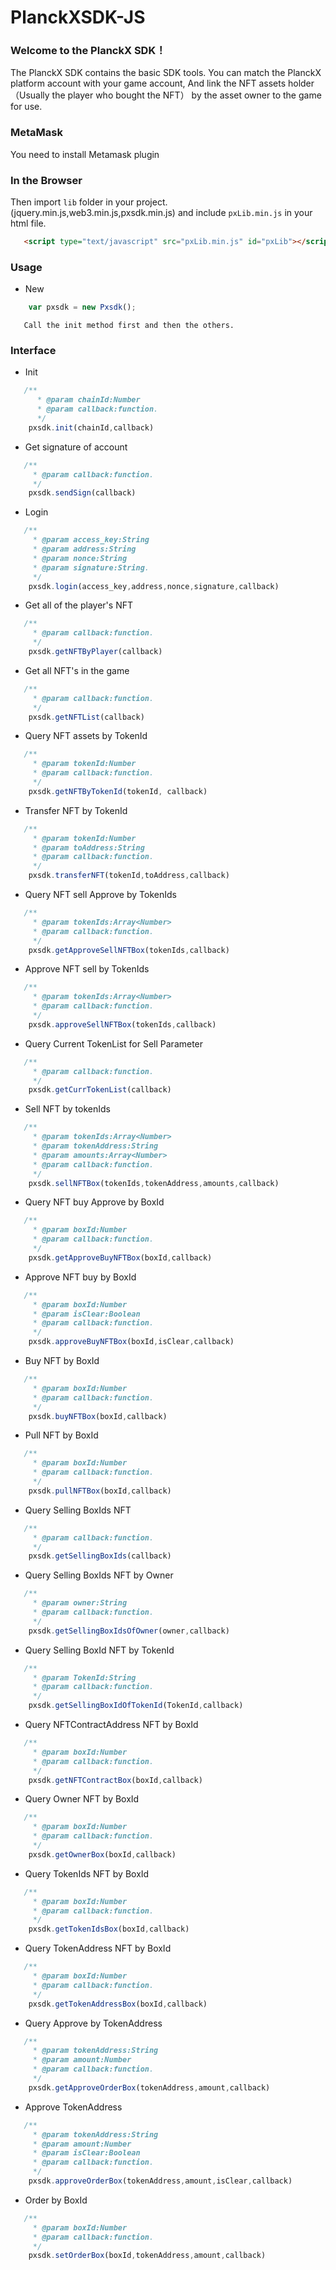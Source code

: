 # PlanckXSDK-JS

### Welcome to the PlanckX SDK！

The PlanckX SDK  contains  the basic SDK tools. You can match the PlanckX platform account with your game account, And link the NFT assets holder（Usually the player who bought the NFT） by the asset owner to the game for use.

### MetaMask

You need to install Metamask plugin

### In the Browser

Then import `lib` folder in your project. (jquery.min.js,web3.min.js,pxsdk.min.js)
and include `pxLib.min.js` in your html file.

````html
   <script type="text/javascript" src="pxLib.min.js" id="pxLib"></script>
````
### Usage
-  New
````javascript
    var pxsdk = new Pxsdk();
````
````
   Call the init method first and then the others.
````
### Interface
-  Init
````javascript
   /**
      * @param chainId:Number
      * @param callback:function.
      */
    pxsdk.init(chainId,callback)
````

- Get signature of account
````javascript
   /**
     * @param callback:function.
     */
    pxsdk.sendSign(callback)
````

- Login
````javascript
   /**
     * @param access_key:String
     * @param address:String
     * @param nonce:String
     * @param signature:String.
     */
    pxsdk.login(access_key,address,nonce,signature,callback)
````

- Get all of the player's NFT
````javascript
   /**
     * @param callback:function.
     */
    pxsdk.getNFTByPlayer(callback)
````

- Get all NFT's in the game
````javascript
   /**
     * @param callback:function.
     */
    pxsdk.getNFTList(callback)
````

- Query NFT assets by TokenId
````javascript
   /**
     * @param tokenId:Number
     * @param callback:function.
     */
    pxsdk.getNFTByTokenId(tokenId, callback)
````

- Transfer NFT by TokenId
````javascript
   /**
     * @param tokenId:Number
     * @param toAddress:String
     * @param callback:function.
     */
    pxsdk.transferNFT(tokenId,toAddress,callback)
````

- Query NFT sell Approve by TokenIds
````javascript
   /**
     * @param tokenIds:Array<Number>
     * @param callback:function.
     */
    pxsdk.getApproveSellNFTBox(tokenIds,callback)
````

- Approve NFT sell by TokenIds
````javascript
   /**
     * @param tokenIds:Array<Number>
     * @param callback:function.
     */
    pxsdk.approveSellNFTBox(tokenIds,callback)
````

- Query Current TokenList for Sell Parameter
````javascript
   /**
     * @param callback:function.
     */
    pxsdk.getCurrTokenList(callback)
````

- Sell NFT by tokenIds
````javascript
   /**
     * @param tokenIds:Array<Number>
     * @param tokenAddress:String
     * @param amounts:Array<Number>
     * @param callback:function.
     */
    pxsdk.sellNFTBox(tokenIds,tokenAddress,amounts,callback)
````

- Query NFT buy Approve by BoxId
````javascript
   /**
     * @param boxId:Number
     * @param callback:function.
     */
    pxsdk.getApproveBuyNFTBox(boxId,callback)
````

- Approve NFT buy by BoxId
````javascript
   /**
     * @param boxId:Number
     * @param isClear:Boolean
     * @param callback:function.
     */
    pxsdk.approveBuyNFTBox(boxId,isClear,callback)
````

- Buy NFT by BoxId
````javascript
   /**
     * @param boxId:Number
     * @param callback:function.
     */
    pxsdk.buyNFTBox(boxId,callback)
````

- Pull NFT by BoxId
````javascript
   /**
     * @param boxId:Number
     * @param callback:function.
     */
    pxsdk.pullNFTBox(boxId,callback)
````

- Query Selling BoxIds NFT
````javascript
   /**
     * @param callback:function.
     */
    pxsdk.getSellingBoxIds(callback)
````

- Query Selling BoxIds NFT by Owner
````javascript
   /**
     * @param owner:String
     * @param callback:function.
     */
    pxsdk.getSellingBoxIdsOfOwner(owner,callback)
````

- Query Selling BoxId NFT by TokenId
````javascript
   /**
     * @param TokenId:String
     * @param callback:function.
     */
    pxsdk.getSellingBoxIdOfTokenId(TokenId,callback)
````

- Query NFTContractAddress NFT by BoxId
````javascript
   /**
     * @param boxId:Number
     * @param callback:function.
     */
    pxsdk.getNFTContractBox(boxId,callback)
````

- Query Owner NFT by BoxId
````javascript
   /**
     * @param boxId:Number
     * @param callback:function.
     */
    pxsdk.getOwnerBox(boxId,callback)
````

- Query TokenIds NFT by BoxId
````javascript
   /**
     * @param boxId:Number
     * @param callback:function.
     */
    pxsdk.getTokenIdsBox(boxId,callback)
````

- Query TokenAddress NFT by BoxId
````javascript
   /**
     * @param boxId:Number
     * @param callback:function.
     */
    pxsdk.getTokenAddressBox(boxId,callback)
````

- Query Approve by TokenAddress
````javascript
   /**
     * @param tokenAddress:String
     * @param amount:Number
     * @param callback:function.
     */
    pxsdk.getApproveOrderBox(tokenAddress,amount,callback)
````

- Approve TokenAddress
````javascript
   /**
     * @param tokenAddress:String
     * @param amount:Number
     * @param isClear:Boolean
     * @param callback:function.
     */
    pxsdk.approveOrderBox(tokenAddress,amount,isClear,callback)
````

- Order by BoxId
````javascript
   /**
     * @param boxId:Number
     * @param callback:function.
     */
    pxsdk.setOrderBox(boxId,tokenAddress,amount,callback)
````
